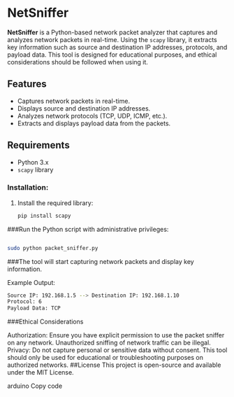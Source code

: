 # NetSniffer

**NetSniffer** is a Python-based network packet analyzer that captures and analyzes network packets in real-time. Using the `scapy` library, it extracts key information such as source and destination IP addresses, protocols, and payload data. This tool is designed for educational purposes, and ethical considerations should be followed when using it.

## Features
- Captures network packets in real-time.
- Displays source and destination IP addresses.
- Analyzes network protocols (TCP, UDP, ICMP, etc.).
- Extracts and displays payload data from the packets.

## Requirements
- Python 3.x
- `scapy` library

### Installation:
1. Install the required library:
   ```bash
   pip install scapy
   
###Run the Python script with administrative privileges:

```bash

sudo python packet_sniffer.py
```
###The tool will start capturing network packets and display key information.

Example Output:
```bash
Source IP: 192.168.1.5 --> Destination IP: 192.168.1.10
Protocol: 6
Payload Data: TCP
```
###Ethical Considerations

Authorization:
Ensure you have explicit permission to use the packet sniffer on any network. Unauthorized sniffing of network traffic can be illegal.
Privacy: Do not capture personal or sensitive data without consent. This tool should only be used for educational or troubleshooting purposes on authorized networks.
##License
This project is open-source and available under the MIT License.

arduino
Copy code
